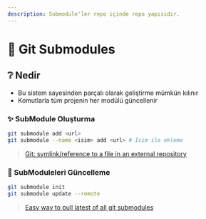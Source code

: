```yaml
---
description: Submodule'ler repo içinde repo yapısıdır.
---
```


# 📂 Git Submodules

## ❔ Nedir

* Bu sistem sayesinden parçalı olarak geliştirme mümkün kılınır
* Komutlarla tüm projenin her modülü güncellenir

### ✨ SubModule Oluşturma

```bash
git submodule add <url>
git submodule --name <isim> add <url> # İsim ile ekleme
```

> [Git: symlink/reference to a file in an external repository](https://stackoverflow.com/a/27770463/9770490)

### 💫 SubModuleleri Güncelleme

```bash
git submodule init
git submodule update --remote
```

> [Easy way to pull latest of all git submodules](https://stackoverflow.com/a/1032653)

